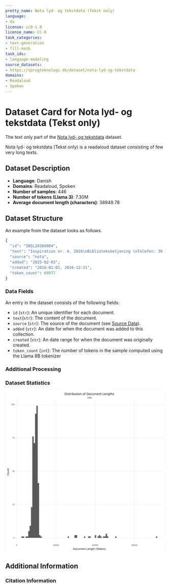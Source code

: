 ```yaml
---
pretty_name: Nota lyd- og tekstdata (Tekst only)
language:
- da
license: cc0-1.0
license_name: CC-0
task_categories:
- text-generation
- fill-mask
task_ids:
- language-modeling
source_datasets:
- https://sprogteknologi.dk/dataset/nota-lyd-og-tekstdata
domains:
- Readaloud
- Spoken
---
```


# Dataset Card for Nota lyd- og tekstdata (Tekst only)

<!-- START-SHORT DESCRIPTION -->
The text only part of the [Nota lyd- og tekstdata](https://sprogteknologi.dk/dataset/nota-lyd-og-tekstdata) dataset. 
<!-- END-SHORT DESCRIPTION -->

Nota lyd- og tekstdata (Tekst only) is a readaloud dataset consisting of few very long texts.




## Dataset Description

<!-- START-DESC-STATS -->
- **Language**: Danish
- **Domains**: Readaloud, Spoken
- **Number of samples**: 446
- **Number of tokens (Llama 3)**: 7.30M
- **Average document length (characters)**: 38949.78
<!-- END-DESC-STATS -->


## Dataset Structure
An example from the dataset looks as follows.

<!-- START-SAMPLE -->
```py
{
  "id": "INSL20160004",
  "text": "Inspiration nr. 4, 2016\nBiblioteksbetjening \nTelefon: 39 13 46 00\nEmail: biblioteket@nota.dk\nInspira[...]",
  "source": "nota",
  "added": "2025-02-03",
  "created": "2016-01-01, 2016-12-31",
  "token_count": 69977
}
```

### Data Fields

An entry in the dataset consists of the following fields:

- `id` (`str`): An unique identifier for each document.
- `text`(`str`): The content of the document.
- `source` (`str`): The source of the document (see [Source Data](#source-data)).
- `added` (`str`): An date for when the document was added to this collection.
- `created` (`str`): An date range for when the document was originally created.
- `token_count` (`int`): The number of tokens in the sample computed using the Llama 8B tokenizer
<!-- END-SAMPLE -->


### Additional Processing




### Dataset Statistics

<!-- START-DATASET PLOTS -->
<p align="center">
<img src="./images/dist_document_length.png" width="600" style="margin-right: 10px;" />
</p>
<!-- END-DATASET PLOTS -->


## Additional Information


### Citation Information
